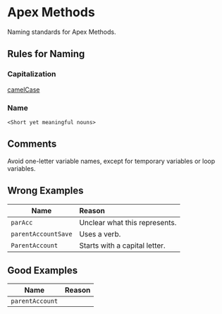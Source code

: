 # Apex Methods

Naming standards for Apex Methods.

## Rules for Naming

### Capitalization

[camelCase](../casing-styles/#camel-case)

### Name

```<Short yet meaningful nouns>```

## Comments

Avoid one-letter variable names, except for temporary variables or loop variables.

## Wrong Examples

| Name | Reason |
|------|:-------|
| ```parAcc``` | Unclear what this represents. |
| ```parentAccountSave``` | Uses a verb. |
| ```ParentAccount``` | Starts with a capital letter. |

## Good Examples

| Name | Reason |
|------|:-------|
| ```parentAccount``` | |
